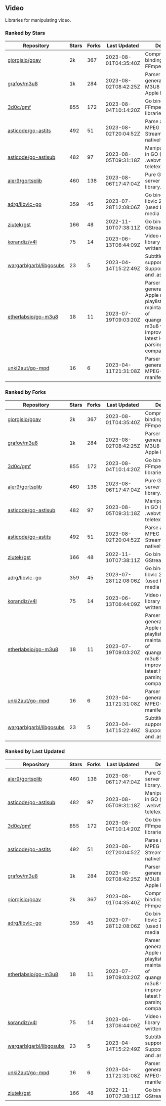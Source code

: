 ## Video

Libraries for manipulating video.

### Ranked by Stars

| Repository | Stars | Forks | Last Updated | Description | 
|------------|-------|-------|--------------|-------------|
| [giorgisio/goav](https://github.com/giorgisio/goav) | 2k | 367 | 2023-08-01T04:35:40Z |  Comprehensive Go bindings for FFmpeg. |
| [grafov/m3u8](https://github.com/grafov/m3u8) | 1k | 284 | 2023-08-02T08:42:25Z |  Parser and generator library of M3U8 playlists for Apple HLS. |
| [3d0c/gmf](https://github.com/3d0c/gmf) | 855 | 172 | 2023-08-04T10:14:20Z |  Go bindings for FFmpeg av\* libraries. |
| [asticode/go-astits](https://github.com/asticode/go-astits) | 492 | 51 | 2023-08-02T20:04:52Z |  Parse and demux MPEG Transport Streams (.ts) natively in GO. |
| [asticode/go-astisub](https://github.com/asticode/go-astisub) | 482 | 97 | 2023-08-05T09:31:18Z |  Manipulate subtitles in GO (.srt, .stl, .ttml, .webvtt, .ssa/.ass, teletext, .smi, etc.). |
| [aler9/gortsplib](https://github.com/aler9/gortsplib) | 460 | 138 | 2023-08-06T17:47:04Z |  Pure Go RTSP server and client library. |
| [adrg/libvlc-go](https://github.com/adrg/libvlc-go) | 359 | 45 | 2023-07-28T12:08:06Z |  Go bindings for libvlc 2.X/3.X/4.X (used by the VLC media player). |
| [ziutek/gst](https://github.com/ziutek/gst) | 166 | 48 | 2022-11-10T07:38:11Z |  Go bindings for GStreamer. |
| [korandiz/v4l](https://github.com/korandiz/v4l) | 75 | 14 | 2023-06-13T06:44:09Z |  Video capture library for Linux, written in Go. |
| [wargarblgarbl/libgosubs](https://github.com/wargarblgarbl/libgosubs) | 23 | 5 | 2023-04-14T15:22:49Z |  Subtitle format support for go. Supports .srt, .ttml, and .ass. |
| [etherlabsio/go-m3u8](https://github.com/etherlabsio/go-m3u8) | 18 | 11 | 2023-07-19T09:03:20Z |  Parser and generator library for Apple m3u8 playlists. Actively maintained version of quangngotan95/go-m3u8 with improvements and latest HLS playlist parsing compatibility. |
| [unki2aut/go-mpd](https://github.com/unki2aut/go-mpd) | 16 | 6 | 2023-04-11T21:31:08Z |  Parser and generator library for MPEG-DASH manifest files. |

### Ranked by Forks

| Repository | Stars | Forks | Last Updated | Description | 
|------------|-------|-------|--------------|-------------|
| [giorgisio/goav](https://github.com/giorgisio/goav) | 2k | 367 | 2023-08-01T04:35:40Z |  Comprehensive Go bindings for FFmpeg. |
| [grafov/m3u8](https://github.com/grafov/m3u8) | 1k | 284 | 2023-08-02T08:42:25Z |  Parser and generator library of M3U8 playlists for Apple HLS. |
| [3d0c/gmf](https://github.com/3d0c/gmf) | 855 | 172 | 2023-08-04T10:14:20Z |  Go bindings for FFmpeg av\* libraries. |
| [aler9/gortsplib](https://github.com/aler9/gortsplib) | 460 | 138 | 2023-08-06T17:47:04Z |  Pure Go RTSP server and client library. |
| [asticode/go-astisub](https://github.com/asticode/go-astisub) | 482 | 97 | 2023-08-05T09:31:18Z |  Manipulate subtitles in GO (.srt, .stl, .ttml, .webvtt, .ssa/.ass, teletext, .smi, etc.). |
| [asticode/go-astits](https://github.com/asticode/go-astits) | 492 | 51 | 2023-08-02T20:04:52Z |  Parse and demux MPEG Transport Streams (.ts) natively in GO. |
| [ziutek/gst](https://github.com/ziutek/gst) | 166 | 48 | 2022-11-10T07:38:11Z |  Go bindings for GStreamer. |
| [adrg/libvlc-go](https://github.com/adrg/libvlc-go) | 359 | 45 | 2023-07-28T12:08:06Z |  Go bindings for libvlc 2.X/3.X/4.X (used by the VLC media player). |
| [korandiz/v4l](https://github.com/korandiz/v4l) | 75 | 14 | 2023-06-13T06:44:09Z |  Video capture library for Linux, written in Go. |
| [etherlabsio/go-m3u8](https://github.com/etherlabsio/go-m3u8) | 18 | 11 | 2023-07-19T09:03:20Z |  Parser and generator library for Apple m3u8 playlists. Actively maintained version of quangngotan95/go-m3u8 with improvements and latest HLS playlist parsing compatibility. |
| [unki2aut/go-mpd](https://github.com/unki2aut/go-mpd) | 16 | 6 | 2023-04-11T21:31:08Z |  Parser and generator library for MPEG-DASH manifest files. |
| [wargarblgarbl/libgosubs](https://github.com/wargarblgarbl/libgosubs) | 23 | 5 | 2023-04-14T15:22:49Z |  Subtitle format support for go. Supports .srt, .ttml, and .ass. |

### Ranked by Last Updated

| Repository | Stars | Forks | Last Updated | Description | 
|------------|-------|-------|--------------|-------------|
| [aler9/gortsplib](https://github.com/aler9/gortsplib) | 460 | 138 | 2023-08-06T17:47:04Z |  Pure Go RTSP server and client library. |
| [asticode/go-astisub](https://github.com/asticode/go-astisub) | 482 | 97 | 2023-08-05T09:31:18Z |  Manipulate subtitles in GO (.srt, .stl, .ttml, .webvtt, .ssa/.ass, teletext, .smi, etc.). |
| [3d0c/gmf](https://github.com/3d0c/gmf) | 855 | 172 | 2023-08-04T10:14:20Z |  Go bindings for FFmpeg av\* libraries. |
| [asticode/go-astits](https://github.com/asticode/go-astits) | 492 | 51 | 2023-08-02T20:04:52Z |  Parse and demux MPEG Transport Streams (.ts) natively in GO. |
| [grafov/m3u8](https://github.com/grafov/m3u8) | 1k | 284 | 2023-08-02T08:42:25Z |  Parser and generator library of M3U8 playlists for Apple HLS. |
| [giorgisio/goav](https://github.com/giorgisio/goav) | 2k | 367 | 2023-08-01T04:35:40Z |  Comprehensive Go bindings for FFmpeg. |
| [adrg/libvlc-go](https://github.com/adrg/libvlc-go) | 359 | 45 | 2023-07-28T12:08:06Z |  Go bindings for libvlc 2.X/3.X/4.X (used by the VLC media player). |
| [etherlabsio/go-m3u8](https://github.com/etherlabsio/go-m3u8) | 18 | 11 | 2023-07-19T09:03:20Z |  Parser and generator library for Apple m3u8 playlists. Actively maintained version of quangngotan95/go-m3u8 with improvements and latest HLS playlist parsing compatibility. |
| [korandiz/v4l](https://github.com/korandiz/v4l) | 75 | 14 | 2023-06-13T06:44:09Z |  Video capture library for Linux, written in Go. |
| [wargarblgarbl/libgosubs](https://github.com/wargarblgarbl/libgosubs) | 23 | 5 | 2023-04-14T15:22:49Z |  Subtitle format support for go. Supports .srt, .ttml, and .ass. |
| [unki2aut/go-mpd](https://github.com/unki2aut/go-mpd) | 16 | 6 | 2023-04-11T21:31:08Z |  Parser and generator library for MPEG-DASH manifest files. |
| [ziutek/gst](https://github.com/ziutek/gst) | 166 | 48 | 2022-11-10T07:38:11Z |  Go bindings for GStreamer. |

